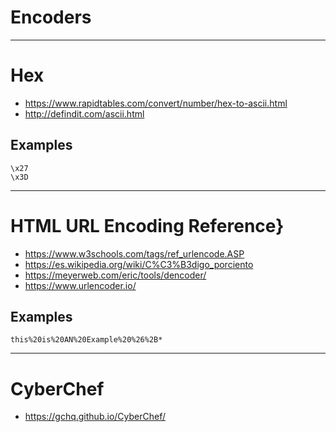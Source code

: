 # Encoders

************************************************************************

# Hex
+ https://www.rapidtables.com/convert/number/hex-to-ascii.html
+ http://defindit.com/ascii.html

## Examples
```
\x27
\x3D
```
************************************************************************

# HTML URL Encoding Reference}
+ https://www.w3schools.com/tags/ref_urlencode.ASP
+ https://es.wikipedia.org/wiki/C%C3%B3digo_porciento
+ https://meyerweb.com/eric/tools/dencoder/
+ https://www.urlencoder.io/

## Examples
```
this%20is%20AN%20Example%20%26%2B*
```

************************************************************************

# CyberChef
+ https://gchq.github.io/CyberChef/